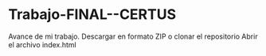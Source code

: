 # Trabajo-FINAL--CERTUS
Avance de mi trabajo.
Descargar en formato ZIP o clonar el repositorio
Abrir el archivo index.html
